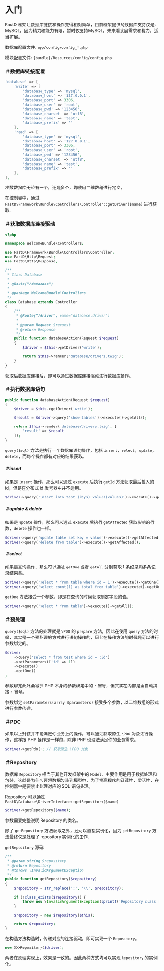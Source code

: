 # 入门

FastD 框架让数据库链接和操作变得相对简单，目前框架提供的数据库支持仅是: MySQL，因为精力和能力有限，暂时仅支持MySQL，未来看发展需求和精力，适当扩展。

数据库配置文件: `app/config/config_*.php`

模块配置文件: `{bundle}/Resources/config/config.php`

### ＃数据库链接配置

```php
'database' => [
    'write' => [
        'database_type' => 'mysql',
        'database_host' => '127.0.0.1',
        'database_port' => 3306,
        'database_user' => 'root',
        'database_pwd' => '123456',
        'database_charset' => 'utf8',
        'database_name' => 'test',
        'database_prefix' => ''
    ],
    'read' => [
        'database_type' => 'mysql',
        'database_host' => '127.0.0.1',
        'database_port' => 3306,
        'database_user' => 'root',
        'database_pwd' => '123456',
        'database_charset' => 'utf8',
        'database_name' => 'test',
        'database_prefix' => ''
    ],
],
```

次数数据库无论有一个，还是多个，均使用二维数组进行定义。

在控制器中，通过 `FastD\Framework\Bundle\Controllers\Controller::getDriver($name)` 进行获取.

### ＃获取数据库连接驱动

```php
<?php

namespace WelcomeBundle\Controllers;

use FastD\Framework\Bundle\Controllers\Controller;
use FastD\Http\Request;
use FastD\Http\Response;

/**
 * Class Database
 *
 * @Route("/database")
 *
 * @package WelcomeBundle\Controllers
 */
class Database extends Controller
{
    /**
     * @Route("/driver", name="database.driver")
     *
     * @param Request $request
     * @return Response
     */
    public function databaseAction(Request $request)
    {
        $driver = $this->getDriver('write');

        return $this->render('database/drivers.twig');
    }
}
```

获取后数据库连接后，即可以通过数据库连接驱动进行数据库操作。

### ＃执行数据库语句

```php
public function databaseAction(Request $request)
{
    $driver = $this->getDriver('write');

    $result = $driver->query('show tables')->execute()->getAll();

    return $this->render('database/drivers.twig', [
        'result' => $result
    ]);
}
```

`query($sql)` 方法是执行一个数据库语句操作，包括 `insert`，`select`，`update`，`delete`，而每个操作都有对应的结果获取。

##### ＃insert

如果是 `insert` 操作，那么可以通过 `execute` 后执行 `getId` 方法获取最后插入的 id，但是在分布式 id 发号器中并不适用。

```php
$driver->query('insert into test (keys) values(values)')->execute()->getId();
```

##### ＃update & delete

如果是 `update` 操作，那么可以通过 `execute` 后执行 `getAffected` 获取影响的行数，`delete` 操作也一样。

```php
$driver->query('update table set key = value')->execute()->getAffected();
$driver->query('delete from table')->execute()->getAffected();
```

##### ＃select

如果是查询操作，那么可以通过 `getOne` 或者 `getAll` 分别获取 1 条纪录和多条记录结果集。

```php
$driver->query('select * from table where id = 1')->execute()->getOne();
$driver->query('select count(1) as total from table')->execute()->getOne('total');
```

`getOne` 方法接受一个参数，即是在查询的时候获取制定字段的值。

```php
$driver->query('select * from table')->execute()->getAll();
```

### ＃预处理

`query($sql)` 方法的处理就是 `\PDO` 的 `prepare` 方法，因此在使用 `query` 方法的时候，其实是一个预处理的方式进行语句操作的，因此在操作方法的时候是可以进行参数绑定的。

```php
$driver
    ->query('select * from test where id = :id')
    ->setParameters(['id' => 1])
    ->execute()
    ->getOne()
;
```

参数绑定此处会减少 PHP 本身的参数绑定中的 `:` 冒号，但其实在内部是会自动拼接 `:` 冒号。

参数绑定 `setParameters(array $parameters)` 接受多个参数，以二维数组的形式进行参数传递。

### ＃PDO

如果以上封装并不能满足你业务上的操作，可以通过获取原生 `\PDO` 对象进行操作，这样跟 PHP 操作是一样的，除非 PHP 也没法满足你的业务需求。

```php
$driver->getPdo(); // 获取原生 \PDO 对象
```

### ＃Repository

数据库 `Repository` 相当于其他开发框架中的 `Model`，主要作用是用于数据处理和包装，这就是为什么要将数据包装到模型中，为了提高程序的可读性，灵活性，在控制器中是要禁止处理对应的 SQL 语句处理。

Repository 可以通过 `FastD\Database\DriverInterface::getRepository($name)`

```php
$driver->getRepository($name);
```

参数需要完整说明 Repository 的类名。

除了 `getRepository` 方法获取之外，还可以直接实例化，因为 `getRepository` 方法最终仅是处理了 repository 实例化的工作.

`getRepository` 源码:

```php
/**
 * @param string $repository
 * @return Repository
 * @throws \InvalidArgumentException
 */
public function getRepository($repository)
{
    $repository = str_replace(':', '\\', $repository);

    if (!class_exists($repository)) {
        throw new \InvalidArgumentException(sprintf('Repository class ["%s"] is not found.', $repository));
    }

    $repository = new $repository($this);

    return $repository;
}
```

在构造方法构造时，传递对应的连接驱动，即可实现一个 `Repository`。

```php
new XXXRepository($driver);
```

两者在原理实现上，效果是一致的。因此两种方式均可以实现 `Repository` 的实例化。